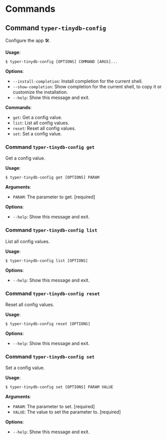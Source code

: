 # Commands

## Command `typer-tinydb-config`

Configure the app 🛠️.

**Usage**:

```console
$ typer-tinydb-config [OPTIONS] COMMAND [ARGS]...
```

**Options**:

* `--install-completion`: Install completion for the current shell.
* `--show-completion`: Show completion for the current shell, to copy it or customize the installation.
* `--help`: Show this message and exit.

**Commands**:

* `get`: Get a config value.
* `list`: List all config values.
* `reset`: Reset all config values.
* `set`: Set a config value.

### Command `typer-tinydb-config get`

Get a config value.

**Usage**:

```console
$ typer-tinydb-config get [OPTIONS] PARAM
```

**Arguments**:

* `PARAM`: The parameter to get.  [required]

**Options**:

* `--help`: Show this message and exit.

### Command `typer-tinydb-config list`

List all config values.

**Usage**:

```console
$ typer-tinydb-config list [OPTIONS]
```

**Options**:

* `--help`: Show this message and exit.

### Command `typer-tinydb-config reset`

Reset all config values.

**Usage**:

```console
$ typer-tinydb-config reset [OPTIONS]
```

**Options**:

* `--help`: Show this message and exit.

### Command `typer-tinydb-config set`

Set a config value.

**Usage**:

```console
$ typer-tinydb-config set [OPTIONS] PARAM VALUE
```

**Arguments**:

* `PARAM`: The parameter to set.  [required]
* `VALUE`: The value to set the parameter to.  [required]

**Options**:

* `--help`: Show this message and exit.